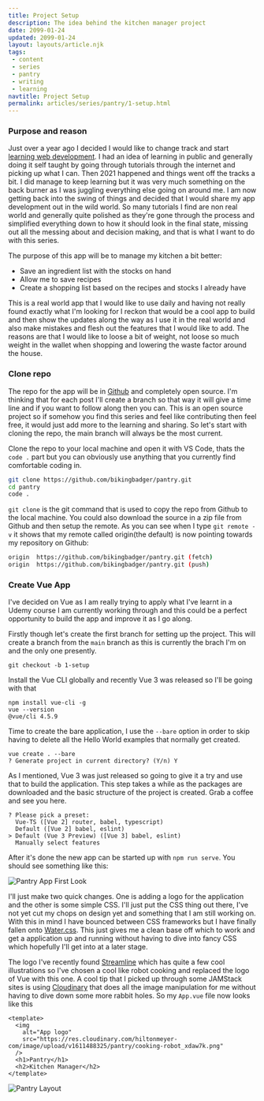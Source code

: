 ```yaml
---
title: Project Setup
description: The idea behind the kitchen manager project
date: 2099-01-24
updated: 2099-01-24
layout: layouts/article.njk
tags: 
 - content
 - series
 - pantry
 - writing
 - learning
navtitle: Project Setup
permalink: articles/series/pantry/1-setup.html
---
```


### Purpose and reason

Just over a year ago I decided I would like to change track and start [learning web development](articles/learn-in-public.html). I had an idea of learning in public and generally doing it self taught by going through tutorials through the internet and picking up what I can. Then 2021 happened and things went off the tracks a bit. I did manage to keep learning but it was very much something on the back burner as I was juggling everything else going on around me. I am now getting back into the swing of things and decided that I would share my app development out in the wild world. So many tutorials I find are non real world and generally quite polished as they're gone through the process and simplified everything down to how it should look in the final state, missing out all the messing about and decision making, and that is what I want to do with this series. 

The purpose of this app will be to manage my kitchen a bit better:

* Save an ingredient list with the stocks on hand
* Allow me to save recipes
* Create a shopping list based on the recipes and stocks I already have

This is a real world app that I would like to use daily and having not really found exactly what I'm looking for I reckon that would be a cool app to build and then show the updates along the way as I use it in the real world and also make mistakes and flesh out the features that I would like to add. The reasons are that I would like to loose a bit of weight, not loose so much weight in the wallet when shopping and lowering the waste factor around the house.

### Clone repo

The repo for the app will be in [Github](https://github.com/bikingbadger/pantry) and completely open source. I'm thinking that for each post I'll create a branch so that way it will give a time line and if you want to follow along then you can. This is an open source project so if somehow you find this series and feel like contributing then feel free, it would just add more to the learning and sharing. So let's start with cloning the repo, the main branch will always be the most current. 

Clone the repo to your local machine and open it with VS Code, thats the `code .` part but you can obviously use anything that you currently find comfortable coding in. 

```bash
git clone https://github.com/bikingbadger/pantry.git
cd pantry
code .
```

`git clone` is the git command that is used to copy the repo from Github to the local machine. You could also download the source in a zip file from Github and then setup the remote. As you can see when I type `git remote -v` it shows that my remote called origin(the default) is now pointing towards my repository on Github:

```bash
origin  https://github.com/bikingbadger/pantry.git (fetch)
origin  https://github.com/bikingbadger/pantry.git (push) 
```

### Create Vue App

I've decided on Vue as I am really trying to apply what I've learnt in a Udemy course I am currently working through and this could be a perfect opportunity to build the app and improve it as I go along.

Firstly though let's create the first branch for setting up the project. This will create a branch from the `main` branch as this is currently the brach I'm on and the only one presently.

```
git checkout -b 1-setup
```

Install the Vue CLI globally and recently Vue 3 was released so I'll be going with that

```
npm install vue-cli -g
vue --version
@vue/cli 4.5.9
```

Time to create the bare application, I use the `--bare` option in order to skip having to delete all the Hello World examples that normally get created.

```
vue create . --bare
? Generate project in current directory? (Y/n) Y
```

As I mentioned, Vue 3 was just released so going to give it a try and use that to build the application. This step takes a while as the packages are downloaded and the basic structure of the project is created. Grab a coffee and see you here.

```
? Please pick a preset:
  Vue-TS ([Vue 2] router, babel, typescript)      
  Default ([Vue 2] babel, eslint)
> Default (Vue 3 Preview) ([Vue 3] babel, eslint) 
  Manually select features
```

After it's done the new app can be started up with `npm run serve`. You should see something like this:

![Pantry App First Look](https://res.cloudinary.com/hiltonmeyer-com/image/upload/f_auto,q_auto,c_scale,w_auto,dpr_auto/v1611487703/hiltonmeyer.com/pantry-001_qz4qja.jpg)

I'll just make two quick changes. One is adding a logo for the application and the other is some simple CSS. I'll just put the CSS thing out there, I've not yet cut my chops on design yet and something that I am still working on. With this in mind I have bounced between CSS frameworks but I have finally fallen onto [Water.css](https://watercss.kognise.dev/). This just gives me a clean base off which to work and get a application up and running without having to dive into fancy CSS which hopefully I'll get into at a later stage.

The logo I've recently found [Streamline](https://app.streamlinehq.com/) which has quite a few cool illustrations so I've chosen a cool like robot cooking and replaced the logo of Vue with this one. A cool tip that I picked up through some JAMStack sites is using [Cloudinary](https://cloudinary.com/console) that does all the image manipulation for me without having to dive down some more rabbit holes. So my `App.vue` file now looks like this

```
<template>
  <img
    alt="App logo"
    src="https://res.cloudinary.com/hiltonmeyer-com/image/upload/v1611488325/pantry/cooking-robot_xdaw7k.png"
  />
  <h1>Pantry</h1>
  <h2>Kitchen Manager</h2>
</template>
```

![Pantry Layout](https://res.cloudinary.com/hiltonmeyer-com/image/upload/f_auto,q_auto,c_scale,w_auto,dpr_auto/v1611490439/hiltonmeyer.com/pantry-002_bmfqhv.jpg)